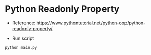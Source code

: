 # Python Readonly Property

- Reference: https://www.pythontutorial.net/python-oop/python-readonly-property/

- Run script

```bash
python main.py
```
